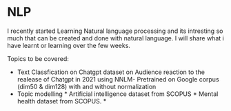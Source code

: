 # NLP

I recently started Learning Natural language processing and its intresting so much that can be created and done with natural language. I will share what i have learnt or learning over the few weeks.

Topics to be covered:  

  * Text Classfication on Chatgpt dataset on Audience reaction to the realease of Chatgpt in 2021 using NNLM- Pretrained on Google corpus (dim50 & dim128) with and without normalization
  * Topic modelling
        * Artificial intelligence dataset from SCOPUS 
        * Mental health dataset from SCOPUS.
        * 
